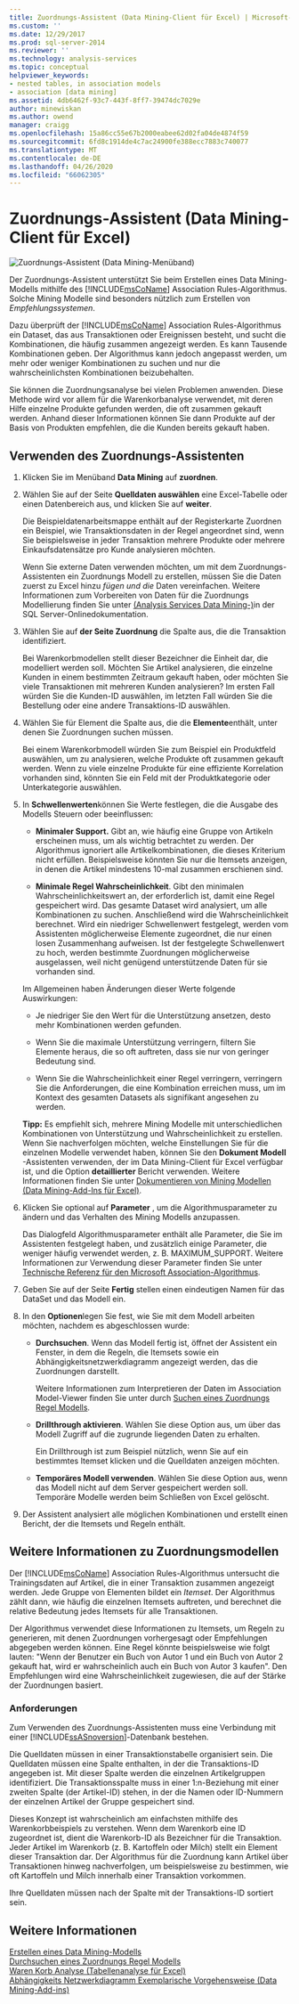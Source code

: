 ```yaml
---
title: Zuordnungs-Assistent (Data Mining-Client für Excel) | Microsoft-Dokumentation
ms.custom: ''
ms.date: 12/29/2017
ms.prod: sql-server-2014
ms.reviewer: ''
ms.technology: analysis-services
ms.topic: conceptual
helpviewer_keywords:
- nested tables, in association models
- association [data mining]
ms.assetid: 4db6462f-93c7-443f-8ff7-39474dc7029e
author: minewiskan
ms.author: owend
manager: craigg
ms.openlocfilehash: 15a86cc55e67b2000eabee62d02fa04de4874f59
ms.sourcegitcommit: 6fd8c1914de4c7ac24900fe388ecc7883c740077
ms.translationtype: MT
ms.contentlocale: de-DE
ms.lasthandoff: 04/26/2020
ms.locfileid: "66062305"
---
```

# <a name="associate-wizard-data-mining-client-for-excel"></a>Zuordnungs-Assistent (Data Mining-Client für Excel)
  ![Zuordnungs-Assistent (Data Mining-Menüband)](media/dmc-associate.gif "Zuordnungs-Assistent (Data Mining-Menüband)")  
  
 Der Zuordnungs-Assistent unterstützt Sie beim Erstellen eines Data Mining-Modells mithilfe des [!INCLUDE[msCoName](../includes/msconame-md.md)] Association Rules-Algorithmus. Solche Mining Modelle sind besonders nützlich zum Erstellen von *Empfehlungssystemen*.  
  
 Dazu überprüft der [!INCLUDE[msCoName](../includes/msconame-md.md)] Association Rules-Algorithmus ein Dataset, das aus Transaktionen oder Ereignissen besteht, und sucht die Kombinationen, die häufig zusammen angezeigt werden. Es kann Tausende Kombinationen geben. Der Algorithmus kann jedoch angepasst werden, um mehr oder weniger Kombinationen zu suchen und nur die wahrscheinlichsten Kombinationen beizubehalten.  
  
 Sie können die Zuordnungsanalyse bei vielen Problemen anwenden. Diese Methode wird vor allem für die Warenkorbanalyse verwendet, mit deren Hilfe einzelne Produkte gefunden werden, die oft zusammen gekauft werden. Anhand dieser Informationen können Sie dann Produkte auf der Basis von Produkten empfehlen, die die Kunden bereits gekauft haben.  
  
## <a name="using-the-associate-wizard"></a>Verwenden des Zuordnungs-Assistenten  
  
1.  Klicken Sie im Menüband **Data Mining** auf **zuordnen**.  
  
2.  Wählen Sie auf der Seite **Quelldaten auswählen** eine Excel-Tabelle oder einen Datenbereich aus, und klicken Sie auf **weiter**.  
  
     Die Beispieldatenarbeitsmappe enthält auf der Registerkarte Zuordnen ein Beispiel, wie Transaktionsdaten in der Regel angeordnet sind, wenn Sie beispielsweise in jeder Transaktion mehrere Produkte oder mehrere Einkaufsdatensätze pro Kunde analysieren möchten.  
  
     Wenn Sie externe Daten verwenden möchten, um mit dem Zuordnungs-Assistenten ein Zuordnungs Modell zu erstellen, müssen Sie die Daten zuerst zu Excel hinzu *fügen und die* Daten vereinfachen. Weitere Informationen zum Vorbereiten von Daten für die Zuordnungs Modellierung finden Sie unter [&#40;Analysis Services Data Mining-&#41;](data-mining/nested-tables-analysis-services-data-mining.md)in der SQL Server-Onlinedokumentation.  
  
3.  Wählen Sie auf **der Seite Zuordnung** die Spalte aus, die die Transaktion identifiziert.  
  
     Bei Warenkorbmodellen stellt dieser Bezeichner die Einheit dar, die modelliert werden soll. Möchten Sie Artikel analysieren, die einzelne Kunden in einem bestimmten Zeitraum gekauft haben, oder möchten Sie viele Transaktionen mit mehreren Kunden analysieren? Im ersten Fall würden Sie die Kunden-ID auswählen, im letzten Fall würden Sie die Bestellung oder eine andere Transaktions-ID auswählen.  
  
4.  Wählen Sie für Element die Spalte aus, die die **Elemente**enthält, unter denen Sie Zuordnungen suchen müssen.  
  
     Bei einem Warenkorbmodell würden Sie zum Beispiel ein Produktfeld auswählen, um zu analysieren, welche Produkte oft zusammen gekauft werden. Wenn zu viele einzelne Produkte für eine effiziente Korrelation vorhanden sind, könnten Sie ein Feld mit der Produktkategorie oder Unterkategorie auswählen.  
  
5.  In **Schwellenwerten**können Sie Werte festlegen, die die Ausgabe des Modells Steuern oder beeinflussen:  
  
    -   **Minimaler Support.** Gibt an, wie häufig eine Gruppe von Artikeln erscheinen muss, um als wichtig betrachtet zu werden. Der Algorithmus ignoriert alle Artikelkombinationen, die dieses Kriterium nicht erfüllen. Beispielsweise könnten Sie nur die Itemsets anzeigen, in denen die Artikel mindestens 10-mal zusammen erschienen sind.  
  
    -   **Minimale Regel Wahrscheinlichkeit**. Gibt den minimalen Wahrscheinlichkeitswert an, der erforderlich ist, damit eine Regel gespeichert wird. Das gesamte Dataset wird analysiert, um alle Kombinationen zu suchen. Anschließend wird die Wahrscheinlichkeit berechnet. Wird ein niedriger Schwellenwert festgelegt, werden vom Assistenten möglicherweise Elemente zugeordnet, die nur einen losen Zusammenhang aufweisen. Ist der festgelegte Schwellenwert zu hoch, werden bestimmte Zuordnungen möglicherweise ausgelassen, weil nicht genügend unterstützende Daten für sie vorhanden sind.  
  
     Im Allgemeinen haben Änderungen dieser Werte folgende Auswirkungen:  
  
    -   Je niedriger Sie den Wert für die Unterstützung ansetzen, desto mehr Kombinationen werden gefunden.  
  
    -   Wenn Sie die maximale Unterstützung verringern, filtern Sie Elemente heraus, die so oft auftreten, dass sie nur von geringer Bedeutung sind.  
  
    -   Wenn Sie die Wahrscheinlichkeit einer Regel verringern, verringern Sie die Anforderungen, die eine Kombination erreichen muss, um im Kontext des gesamten Datasets als signifikant angesehen zu werden.  
  
     **Tipp:** Es empfiehlt sich, mehrere Mining Modelle mit unterschiedlichen Kombinationen von Unterstützung und Wahrscheinlichkeit zu erstellen. Wenn Sie nachverfolgen möchten, welche Einstellungen Sie für die einzelnen Modelle verwendet haben, können Sie den **Dokument Modell** -Assistenten verwenden, der im Data Mining-Client für Excel verfügbar ist, und die Option **detaillierter** Bericht verwenden. Weitere Informationen finden Sie unter [Dokumentieren von Mining Modellen &#40;Data Mining-Add-Ins für Excel&#41;](documenting-mining-models-data-mining-add-ins-for-excel.md).  
  
6.  Klicken Sie optional auf **Parameter** , um die Algorithmusparameter zu ändern und das Verhalten des Mining Modells anzupassen.  
  
     Das Dialogfeld Algorithmusparameter enthält alle Parameter, die Sie im Assistenten festgelegt haben, und zusätzlich einige Parameter, die weniger häufig verwendet werden, z. B. MAXIMUM_SUPPORT. Weitere Informationen zur Verwendung dieser Parameter finden Sie unter [Technische Referenz für den Microsoft Association-Algorithmus](data-mining/microsoft-association-algorithm-technical-reference.md).  
  
7.  Geben Sie auf der Seite **Fertig** stellen einen eindeutigen Namen für das DataSet und das Modell ein.  
  
8.  In den **Optionen**legen Sie fest, wie Sie mit dem Modell arbeiten möchten, nachdem es abgeschlossen wurde:  
  
    -   **Durchsuchen**.  Wenn das Modell fertig ist, öffnet der Assistent ein Fenster, in dem die Regeln, die Itemsets sowie ein Abhängigkeitsnetzwerkdiagramm angezeigt werden, das die Zuordnungen darstellt.  
  
         Weitere Informationen zum Interpretieren der Daten im Association Model-Viewer finden Sie unter durch [Suchen eines Zuordnungs Regel Modells](browsing-an-association-rules-model.md).  
  
    -   **Drillthrough aktivieren**. Wählen Sie diese Option aus, um über das Modell Zugriff auf die zugrunde liegenden Daten zu erhalten.  
  
         Ein Drillthrough ist zum Beispiel nützlich, wenn Sie auf ein bestimmtes Itemset klicken und die Quelldaten anzeigen möchten.  
  
    -   **Temporäres Modell verwenden**. Wählen Sie diese Option aus, wenn das Modell nicht auf dem Server gespeichert werden soll. Temporäre Modelle werden beim Schließen von Excel gelöscht.  
  
9. Der Assistent analysiert alle möglichen Kombinationen und erstellt einen Bericht, der die Itemsets und Regeln enthält.  
  
## <a name="more-about-association-models"></a>Weitere Informationen zu Zuordnungsmodellen  
 Der [!INCLUDE[msCoName](../includes/msconame-md.md)] Association Rules-Algorithmus untersucht die Trainingsdaten auf Artikel, die in einer Transaktion zusammen angezeigt werden. Jede Gruppe von Elementen bildet ein *Itemset*. Der Algorithmus zählt dann, wie häufig die einzelnen Itemsets auftreten, und berechnet die relative Bedeutung jedes Itemsets für alle Transaktionen.  
  
 Der Algorithmus verwendet diese Informationen zu Itemsets, um Regeln zu generieren, mit denen Zuordnungen vorhergesagt oder Empfehlungen abgegeben werden können. Eine Regel könnte beispielsweise wie folgt lauten: "Wenn der Benutzer ein Buch von Autor 1 und ein Buch von Autor 2 gekauft hat, wird er wahrscheinlich auch ein Buch von Autor 3 kaufen". Den Empfehlungen wird eine Wahrscheinlichkeit zugewiesen, die auf der Stärke der Zuordnungen basiert.  
  
### <a name="requirements"></a>Anforderungen  
 Zum Verwenden des Zuordnungs-Assistenten muss eine Verbindung mit einer [!INCLUDE[ssASnoversion](../includes/ssasnoversion-md.md)]-Datenbank bestehen.  
  
 Die Quelldaten müssen in einer Transaktionstabelle organisiert sein. Die Quelldaten müssen eine Spalte enthalten, in der die Transaktions-ID angegeben ist. Mit dieser Spalte werden die einzelnen Artikelgruppen identifiziert. Die Transaktionsspalte muss in einer 1:n-Beziehung mit einer zweiten Spalte (der Artikel-ID) stehen, in der die Namen oder ID-Nummern der einzelnen Artikel der Gruppe gespeichert sind.  
  
 Dieses Konzept ist wahrscheinlich am einfachsten mithilfe des Warenkorbbeispiels zu verstehen. Wenn dem Warenkorb eine ID zugeordnet ist, dient die Warenkorb-ID als Bezeichner für die Transaktion. Jeder Artikel im Warenkorb (z. B. Kartoffeln oder Milch) stellt ein Element dieser Transaktion dar. Der Algorithmus für die Zuordnung kann Artikel über Transaktionen hinweg nachverfolgen, um beispielsweise zu bestimmen, wie oft Kartoffeln und Milch innerhalb einer Transaktion vorkommen.  
  
 Ihre Quelldaten müssen nach der Spalte mit der Transaktions-ID sortiert sein.  
  
## <a name="see-also"></a>Weitere Informationen  
 [Erstellen eines Data Mining-Modells](creating-a-data-mining-model.md)   
 [Durchsuchen eines Zuordnungs Regel Modells](browsing-an-association-rules-model.md)   
 [Waren Korb Analyse &#40;Tabellenanalyse für Excel&#41;](shopping-basket-analysis-table-analysistools-for-excel.md)   
 [Abhängigkeits Netzwerkdiagramm Exemplarische Vorgehensweise &#40;Data Mining-Add-ins&#41;](dependency-network-diagram-walkthrough-data-mining-add-ins.md)  
  
  
